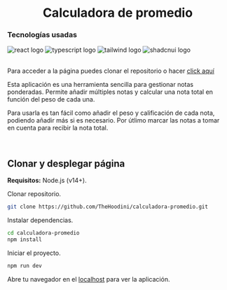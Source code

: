<h1 align="center">Calculadora de promedio</h1>
<h3>Tecnologías usadas</h3>

<div>
  <img src="https://img.shields.io/badge/React-20232A?style=for-the-badge&logo=react&logoColor=61DAFB" alt="react logo"/>
  <img src="https://img.shields.io/badge/TypeScript-007ACC?style=for-the-badge&logo=typescript&logoColor=white" alt="typescript logo"  />
  <img src="https://img.shields.io/badge/Tailwind_CSS-38B2AC?style=for-the-badge&logo=tailwind-css&logoColor=white" alt="tailwind logo"/>
  <img src="https://img.shields.io/badge/shadcn%2Fui-000000?style=for-the-badge&logo=shadcnui&logoColor=white" alt="shadcnui logo"  />
</div>

<br>

Para acceder a la página puedes clonar el repositorio o hacer [click aquí](https://thehoodini.github.io/calculadora-promedio/)

Esta aplicación es una herramienta sencilla para gestionar notas ponderadas. Permite añadir múltiples notas y calcular una nota total en función del peso de cada una.

Para usarla es tan fácil como añadir el peso y calificación de cada nota, podiendo añadir más si es necesario. Por útlimo marcar las notas a tomar en cuenta para recibir la nota total.

<br>

<h2>Clonar y desplegar página</h2>

<b>Requisitos:</b> Node.js (v14+).

Clonar repositorio.
```bash
git clone https://github.com/TheHoodini/calculadora-promedio.git
```

Instalar dependencias.
```bash
cd calculadora-promedio
npm install
```

Iniciar el proyecto.
```bash
npm run dev
```
Abre tu navegador en el <u>localhost</u> para ver la aplicación.